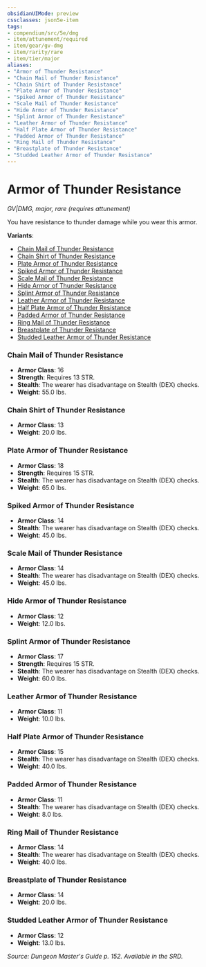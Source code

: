 ```yaml
---
obsidianUIMode: preview
cssclasses: json5e-item
tags:
- compendium/src/5e/dmg
- item/attunement/required
- item/gear/gv-dmg
- item/rarity/rare
- item/tier/major
aliases: 
- "Armor of Thunder Resistance"
- "Chain Mail of Thunder Resistance"
- "Chain Shirt of Thunder Resistance"
- "Plate Armor of Thunder Resistance"
- "Spiked Armor of Thunder Resistance"
- "Scale Mail of Thunder Resistance"
- "Hide Armor of Thunder Resistance"
- "Splint Armor of Thunder Resistance"
- "Leather Armor of Thunder Resistance"
- "Half Plate Armor of Thunder Resistance"
- "Padded Armor of Thunder Resistance"
- "Ring Mail of Thunder Resistance"
- "Breastplate of Thunder Resistance"
- "Studded Leather Armor of Thunder Resistance"
---
```

# Armor of Thunder Resistance
*GV|DMG, major, rare (requires attunement)*  


You have resistance to thunder damage while you wear this armor.

**Variants**:
- [Chain Mail of Thunder Resistance](#Chain%20Mail%20of%20Thunder%20Resistance)
- [Chain Shirt of Thunder Resistance](#Chain%20Shirt%20of%20Thunder%20Resistance)
- [Plate Armor of Thunder Resistance](#Plate%20Armor%20of%20Thunder%20Resistance)
- [Spiked Armor of Thunder Resistance](#Spiked%20Armor%20of%20Thunder%20Resistance)
- [Scale Mail of Thunder Resistance](#Scale%20Mail%20of%20Thunder%20Resistance)
- [Hide Armor of Thunder Resistance](#Hide%20Armor%20of%20Thunder%20Resistance)
- [Splint Armor of Thunder Resistance](#Splint%20Armor%20of%20Thunder%20Resistance)
- [Leather Armor of Thunder Resistance](#Leather%20Armor%20of%20Thunder%20Resistance)
- [Half Plate Armor of Thunder Resistance](#Half%20Plate%20Armor%20of%20Thunder%20Resistance)
- [Padded Armor of Thunder Resistance](#Padded%20Armor%20of%20Thunder%20Resistance)
- [Ring Mail of Thunder Resistance](#Ring%20Mail%20of%20Thunder%20Resistance)
- [Breastplate of Thunder Resistance](#Breastplate%20of%20Thunder%20Resistance)
- [Studded Leather Armor of Thunder Resistance](#Studded%20Leather%20Armor%20of%20Thunder%20Resistance)

### Chain Mail of Thunder Resistance

- **Armor Class**: 16
- **Strength**: Requires 13 STR.
- **Stealth**: The wearer has disadvantage on Stealth (DEX) checks.
- **Weight**: 55.0 lbs.

### Chain Shirt of Thunder Resistance

- **Armor Class**: 13
- **Weight**: 20.0 lbs.

### Plate Armor of Thunder Resistance

- **Armor Class**: 18
- **Strength**: Requires 15 STR.
- **Stealth**: The wearer has disadvantage on Stealth (DEX) checks.
- **Weight**: 65.0 lbs.

### Spiked Armor of Thunder Resistance

- **Armor Class**: 14
- **Stealth**: The wearer has disadvantage on Stealth (DEX) checks.
- **Weight**: 45.0 lbs.

### Scale Mail of Thunder Resistance

- **Armor Class**: 14
- **Stealth**: The wearer has disadvantage on Stealth (DEX) checks.
- **Weight**: 45.0 lbs.

### Hide Armor of Thunder Resistance

- **Armor Class**: 12
- **Weight**: 12.0 lbs.

### Splint Armor of Thunder Resistance

- **Armor Class**: 17
- **Strength**: Requires 15 STR.
- **Stealth**: The wearer has disadvantage on Stealth (DEX) checks.
- **Weight**: 60.0 lbs.

### Leather Armor of Thunder Resistance

- **Armor Class**: 11
- **Weight**: 10.0 lbs.

### Half Plate Armor of Thunder Resistance

- **Armor Class**: 15
- **Stealth**: The wearer has disadvantage on Stealth (DEX) checks.
- **Weight**: 40.0 lbs.

### Padded Armor of Thunder Resistance

- **Armor Class**: 11
- **Stealth**: The wearer has disadvantage on Stealth (DEX) checks.
- **Weight**: 8.0 lbs.

### Ring Mail of Thunder Resistance

- **Armor Class**: 14
- **Stealth**: The wearer has disadvantage on Stealth (DEX) checks.
- **Weight**: 40.0 lbs.

### Breastplate of Thunder Resistance

- **Armor Class**: 14
- **Weight**: 20.0 lbs.

### Studded Leather Armor of Thunder Resistance

- **Armor Class**: 12
- **Weight**: 13.0 lbs.


*Source: Dungeon Master's Guide p. 152. Available in the SRD.*
